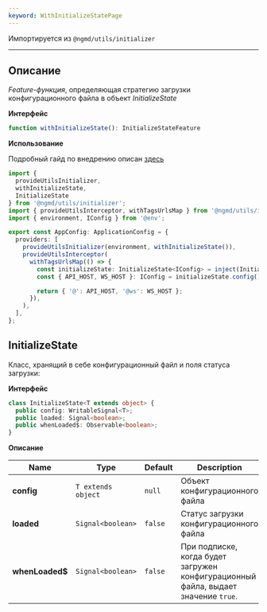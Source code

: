 ```yaml
---
keyword: WithInitializeStatePage
---
```


Импортируется из `@ngmd/utils/initializer`

---


## Описание

*Feature-функция*, определяющая стратегию загрузки конфигурационного файла в объект *InitializeState* 

**Интерфейс**

```ts
function withInitializeState(): InitializeStateFeature
```

**Использование**


Подробный гайд по внедрению описан [здесь](/initializer/introduction#от-angular-18-и-выше)

```ts name="src/app/app.config.ts"
import {
  provideUtilsInitializer,
  withInitializeState,
  InitializeState
} from '@ngmd/utils/initializer';
import { provideUtilsInterceptor, withTagsUrlsMap } from '@ngmd/utils/interceptor';
import { environment, IConfig } from '@env';

export const AppConfig: ApplicationConfig = {
  providers: [
    provideUtilsInitializer(environment, withInitializeState()),
    provideUtilsInterceptor(
      withTagsUrlsMap(() => {
        const initializeState: InitializeState<IConfig> = inject(InitializeState);
        const { API_HOST, WS_HOST }: IConfig = initializeState.config();

        return { '@': API_HOST, '@ws': WS_HOST };
      }),
    ),
  ],
};
```

## InitializeState

Класс, хранящий в себе конфигурационный файл и поля статуса загрузки:

**Интерфейс**

```ts
class InitializeState<T extends object> {
  public config: WritableSignal<T>;
  public loaded: Signal<boolean>;
  public whenLoaded$: Observable<boolean>;
}
```

**Описание**

| Name | Type | Default | Description |
|----------|----------|----------|----------|
| **config** | `T extends object` | `null` | Объект конфигурационного файла |
| **loaded** | `Signal<boolean>` | `false` | Статус загрузки конфигурационного файла |
| **whenLoaded$** | `Signal<boolean>` | `false` | При подписке, когда будет загружен конфигурационный файла, выдает значение `true`. |
